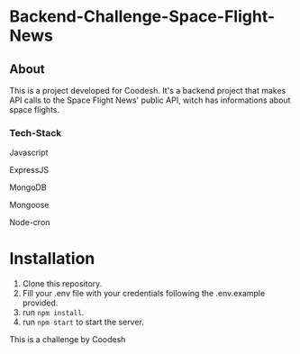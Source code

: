# Backend-Challenge-Space-Flight-News

## About
This is a project developed for Coodesh. It's a backend project that makes API calls to the Space Flight News' public API, witch has informations about space flights.

### Tech-Stack

Javascript

ExpressJS

MongoDB

Mongoose

Node-cron

# Installation 

1) Clone this repository.
2) Fill your .env file with your credentials following the .env.example provided.
3) run `npm install`.
4) run `npm start` to start the server.


This is a challenge by Coodesh
